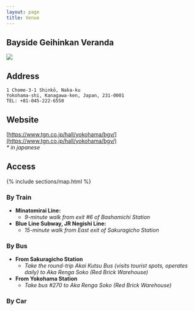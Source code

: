 ```yaml
---
layout: page
title: Venue
---
```


## Bayside Geihinkan Veranda

![](https://wpcontents.weddingpark.net/image/hall/1ddf/thumb600x600/6hSXpoB3WvCBq7DGosjxc78gK9QB1Vg7.jpg)

## Address
```
1 Chome-3-1 Shinkō, Naka-ku
Yokohama-shi, Kanagawa-ken, Japan, 231-0001
TEL: +81-045-222-6550
```

## Website
[https://www.tgn.co.jp/hall/yokohama/bgv/](https://www.tgn.co.jp/hall/yokohama/bgv/)   
_* in japanese_

## Access

{% include sections/map.html %}   

### By Train

- **Minatomirai Line:**
  - _9-minute walk from exit #6 of Bashamichi Station_
- **Blue Line Subway, JR Negishi Line:**
  - _15-minute walk from East exit of Sakuragicho Station_

### By Bus
- **From Sakuragicho Station**
  - _Take the round-trip Akai Kutsu Bus (visits tourist spots, operates daily) to Aka Renga Soko (Red Brick Warehouse)_
- **From Yokohama Station**
  - _Take bus #270 to Aka Renga Soko (Red Brick Warehouse)_

### By Car
